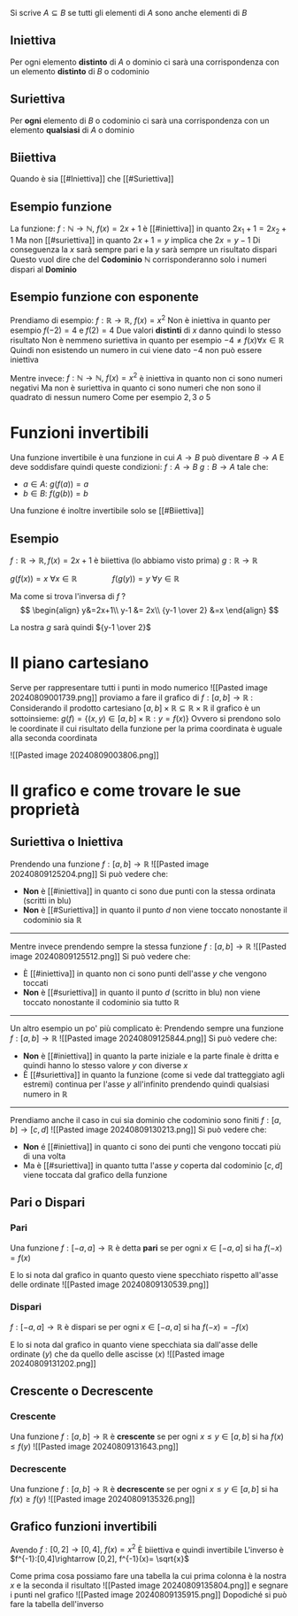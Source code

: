 Si scrive $A \subseteq B$ se tutti gli elementi di $A$ sono anche elementi di $B$

## Iniettiva
Per ogni elemento **distinto** di $A$ o dominio ci sarà una corrispondenza con un elemento **distinto** di $B$ o codominio
## Suriettiva
Per **ogni** elemento di $B$ o codominio ci sarà una corrispondenza con un elemento **qualsiasi** di $A$ o dominio
## Biiettiva
Quando è sia [[#Iniettiva]] che [[#Suriettiva]]
## Esempio funzione
La funzione:
$f: ℕ \rightarrow ℕ,\ f(x)=2x+1$ 
è [[#iniettiva]] in quanto $2x_1 +1 = 2x_2 +1$
Ma non [[#suriettiva]] in quanto $2x +1=y$ implica che $2x = y - 1$ 
Di conseguenza la $x$ sarà sempre pari e la $y$ sarà sempre un risultato dispari
Questo vuol dire che del **Codominio** $ℕ$ corrisponderanno solo i numeri dispari al **Dominio**

## Esempio funzione con esponente
Prendiamo di esempio:
$f: ℝ \rightarrow ℝ,\ f(x)=x^2$
Non è iniettiva in quanto per esempio
$f(-2)=4$ e $f(2) = 4$
Due valori **distinti** di $x$ danno quindi lo stesso risultato
Non è nemmeno suriettiva in quanto per esempio $-4 \neq f(x) \forall x\in ℝ$   
Quindi non esistendo un numero in cui viene dato $-4$ non può essere iniettiva 

Mentre invece:
$f:ℕ \rightarrow ℕ,\ f(x)=x^2$
è iniettiva in quanto non ci sono numeri negativi
Ma non è suriettiva in quanto ci sono numeri che non sono il quadrato di nessun numero
Come per esempio $2, 3\ o\ 5$

# Funzioni invertibili
Una funzione invertibile è una funzione in cui $A \rightarrow B$ può diventare $B \rightarrow A$
E deve soddisfare quindi  queste condizioni:
$f:A\rightarrow B$
$g:B\rightarrow A$ tale che:
- $a\in A:\ g(f(a))=a$
- $b\in B:\ f(g(b))=b$

Una funzione é inoltre invertibile solo se [[#Biiettiva]]

## Esempio
$f:ℝ\rightarrow ℝ, f(x)= 2x+1$
è biiettiva (lo abbiamo visto prima)
$g: ℝ \rightarrow ℝ$

$g(f(x))=x\ \forall x \in ℝ\qquad\qquad f(g(y))=y\ \forall y \in ℝ$

Ma come si trova l'inversa di $f$ ?
$$
\begin{align}
y&=2x+1\\
y-1 &= 2x\\
{y-1 \over 2} &=x
\end{align}
$$

La nostra $g$ sarà quindi ${y-1 \over 2}$
# Il piano cartesiano
Serve per rappresentare tutti i punti in modo numerico
![[Pasted image 20240809001739.png]]
proviamo a fare il grafico di $f:[a,b] \rightarrow ℝ$ : 
Considerando il prodotto cartesiano $[a,b] \times ℝ \subseteq ℝ \times ℝ$ il grafico è un sottoinsieme: $g(f) = \{(x,y) \in [a, b] \times ℝ: y=f(x)\}$ 
Ovvero si prendono solo le coordinate il cui risultato della funzione per la prima coordinata è uguale alla seconda coordinata

![[Pasted image 20240809003806.png]]
# Il grafico e come trovare le sue proprietà
## Suriettiva o Iniettiva
Prendendo una funzione $f: [a,b] \rightarrow ℝ$ 
![[Pasted image 20240809125204.png]]
Si può vedere che:
- **Non** è [[#iniettiva]] in quanto ci sono due punti con la stessa ordinata (scritti in blu)
- **Non** è [[#Suriettiva]] in quanto il punto $d$ non viene toccato nonostante il codominio sia $ℝ$


---
Mentre invece prendendo sempre la stessa funzione $f: [a,b] \rightarrow ℝ$ 
![[Pasted image 20240809125512.png]]
Si può vedere che:
- È [[#iniettiva]] in quanto non ci sono punti dell'asse $y$ che vengono toccati 
- **Non** è [[#suriettiva]] in quanto il punto $d$ (scritto in blu) non viene toccato nonostante il codominio sia tutto $ℝ$

---
Un altro esempio un po' più complicato è:
Prendendo sempre una funzione $f: [a,b] \rightarrow ℝ$
![[Pasted image 20240809125844.png]]
Si può vedere che:
- **Non** è [[#iniettiva]] in quanto la parte iniziale e la parte finale è dritta e quindi hanno lo stesso valore $y$ con diverse $x$
- È [[#suriettiva]] in quanto la funzione (come si vede dal tratteggiato agli estremi) continua per l'asse $y$ all'infinito prendendo quindi qualsiasi numero in $ℝ$

---
Prendiamo anche il caso in cui sia dominio che codominio sono finiti
$f: [a,b] \rightarrow [c, d]$
![[Pasted image 20240809130213.png]]
Si può vedere che:
- **Non** é [[#iniettiva]] in quanto ci sono dei punti che vengono toccati più di una volta
- Ma è [[#suriettiva]] in quanto tutta l'asse $y$ coperta dal codominio $[c,d]$ viene toccata dal grafico della funzione

## Pari o Dispari
### Pari
Una funzione $f: [-a,a] \rightarrow ℝ$ è detta **pari** se per ogni $x \in [-a, a]$ si ha $f(-x) = f(x)$

E lo si nota dal grafico in quanto questo viene specchiato rispetto all'asse delle ordinate
![[Pasted image 20240809130539.png]]

### Dispari
$f:[-a,a] \rightarrow ℝ$ è dispari se per ogni $x \in [-a, a]$ si ha  $f(-x)= -f(x)$

E lo si nota dal grafico in quanto viene specchiata sia dall'asse delle ordinate ($y$) che da quello delle ascisse ($x$)
![[Pasted image 20240809131202.png]]

## Crescente o Decrescente
### Crescente
Una funzione $f: [a,b] \rightarrow ℝ$ è **crescente** se per ogni $x \leq y \in [a,b]$ si ha
$f(x) \leq f(y)$ 
![[Pasted image 20240809131643.png]]
### Decrescente
Una funzione $f: [a,b] \rightarrow ℝ$ è **decrescente** se per ogni $x \leq y \in [a,b]$ si ha
$f(x) \geq f(y)$ 
![[Pasted image 20240809135326.png]]
## Grafico funzioni invertibili
Avendo $f:[0,2] \rightarrow [0,4],\ f(x) = x^2$
È biiettiva e quindi invertibile
L'inverso è $f^{-1}:[0,4]\rightarrow [0,2], f^{-1}(x)= \sqrt{x}$

Come prima cosa possiamo fare una tabella la cui prima colonna è la nostra $x$ e la seconda il risultato
![[Pasted image 20240809135804.png]]
e segnare i punti nel grafico
![[Pasted image 20240809135915.png]]
Dopodiché si può fare la tabella dell'inverso